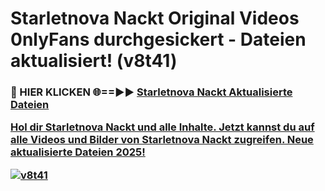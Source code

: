 # Starletnova Nackt Original Videos 0nlyFans durchgesickert - Dateien aktualisiert! (v8t41)

<h3>🔴 HIER KLICKEN 🌐==►► <a href="https://tinyurl.com/h6vf6nb8" rel="nofollow">Starletnova Nackt Aktualisierte Dateien

Hol dir Starletnova Nackt und alle Inhalte. Jetzt kannst du auf alle Videos und Bilder von Starletnova Nackt zugreifen. Neue aktualisierte Dateien 2025!

[![v8t41](https://i.imgur.com/sD4kR3V.gif)](https://tinyurl.com/h6vf6nb8)
